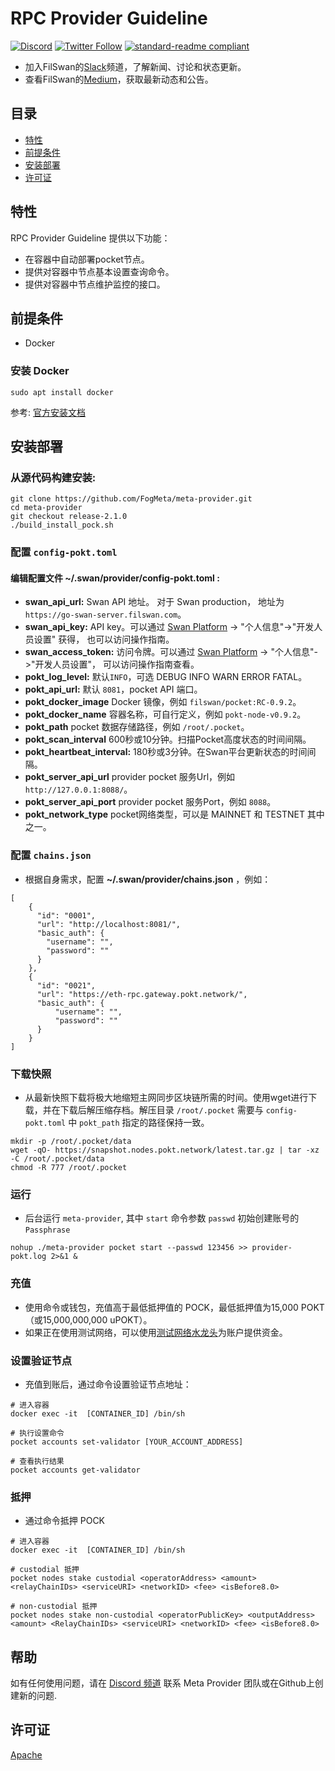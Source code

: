# RPC Provider Guideline
[![Discord](https://img.shields.io/discord/770382203782692945?label=Discord&logo=Discord)](https://discord.gg/MSXGzVsSYf)
[![Twitter Follow](https://img.shields.io/twitter/follow/0xfilswan)](https://twitter.com/0xfilswan)
[![standard-readme compliant](https://img.shields.io/badge/readme%20style-standard-brightgreen.svg)](https://github.com/RichardLitt/standard-readme)

- 加入FilSwan的[Slack](https://filswan.slack.com)频道，了解新闻、讨论和状态更新。
- 查看FilSwan的[Medium](https://filswan.medium.com)，获取最新动态和公告。

## 目录

- [特性](#特性)
- [前提条件](#前提条件)
- [安装部署](#安装部署)
- [许可证](#许可证)

## 特性

RPC Provider Guideline 提供以下功能：

* 在容器中自动部署pocket节点。
* 提供对容器中节点基本设置查询命令。
* 提供对容器中节点维护监控的接口。

## 前提条件
- Docker
### 安装 Docker
```shell
sudo apt install docker
```
参考: [官方安装文档](https://docs.docker.com/engine/install/)

## 安装部署
### 从源代码构建安装: 
```shell
git clone https://github.com/FogMeta/meta-provider.git
cd meta-provider
git checkout release-2.1.0
./build_install_pock.sh
```

### 配置 `config-pokt.toml`
#### 编辑配置文件 **~/.swan/provider/config-pokt.toml** :
- **swan_api_url:**  Swan API 地址。 对于 Swan production， 地址为 `https://go-swan-server.filswan.com`。
- **swan_api_key:**  API key。可以通过 [Swan Platform](https://console.filswan.com/#/dashboard) -> "个人信息"->"开发人员设置" 获得， 也可以访问操作指南。
- **swan_access_token:** 访问令牌。可以通过 [Swan Platform](https://console.filswan.com/#/dashboard) -> "个人信息"->"开发人员设置"， 可以访问操作指南查看。
- **pokt_log_level:** 默认`INFO`，可选 DEBUG INFO WARN ERROR FATAL。
- **pokt_api_url:** 默认 `8081`，pocket API 端口。
- **pokt_docker_image** Docker 镜像，例如 `filswan/pocket:RC-0.9.2`。
- **pokt_docker_name** 容器名称，可自行定义，例如 `pokt-node-v0.9.2`。
- **pokt_path** pocket 数据存储路径，例如 `/root/.pocket`。
- **pokt_scan_interval** 600秒或10分钟。扫描Pocket高度状态的时间间隔。
- **pokt_heartbeat_interval:** 180秒或3分钟。在Swan平台更新状态的时间间隔。
- **pokt_server_api_url** provider pocket 服务Url，例如 `http://127.0.0.1:8088/`。
- **pokt_server_api_port** provider pocket 服务Port，例如 `8088`。
- **pokt_network_type** pocket网络类型，可以是 MAINNET 和 TESTNET 其中之一。

### 配置 `chains.json`
- 根据自身需求，配置 **~/.swan/provider/chains.json** ，例如：
```
[
    {
      "id": "0001",
      "url": "http://localhost:8081/",
      "basic_auth": {
        "username": "",
        "password": ""
      }
    },
    {
      "id": "0021",
      "url": "https://eth-rpc.gateway.pokt.network/",
      "basic_auth": {
          "username": "",
          "password": ""
      }
    }
]
```

### 下载快照
- 从最新快照下载将极大地缩短主网同步区块链所需的时间。使用wget进行下载，并在下载后解压缩存档。解压目录 `/root/.pocket` 需要与 `config-pokt.toml` 中 `pokt_path` 指定的路径保持一致。
```
mkdir -p /root/.pocket/data
wget -qO- https://snapshot.nodes.pokt.network/latest.tar.gz | tar -xz -C /root/.pocket/data
chmod -R 777 /root/.pocket
```

### 运行
- 后台运行 `meta-provider`, 其中 `start` 命令参数 `passwd` 初始创建账号的 `Passphrase`
```
nohup ./meta-provider pocket start --passwd 123456 >> provider-pokt.log 2>&1 & 
```

### 充值
- 使用命令或钱包，充值高于最低抵押值的 POCK，最低抵押值为15,000 POKT（或15,000,000,000 uPOKT）。
- 如果正在使用测试网络，可以使用[测试网络水龙头](https://faucet.pokt.network)为账户提供资金。

### 设置验证节点
- 充值到账后，通过命令设置验证节点地址：
```
# 进入容器
docker exec -it  [CONTAINER_ID] /bin/sh

# 执行设置命令
pocket accounts set-validator [YOUR_ACCOUNT_ADDRESS]

# 查看执行结果
pocket accounts get-validator
```

### 抵押
- 通过命令抵押 POCK
```
# 进入容器
docker exec -it  [CONTAINER_ID] /bin/sh

# custodial 抵押
pocket nodes stake custodial <operatorAddress> <amount> <relayChainIDs> <serviceURI> <networkID> <fee> <isBefore8.0>

# non-custodial 抵押
pocket nodes stake non-custodial <operatorPublicKey> <outputAddress> <amount> <RelayChainIDs> <serviceURI> <networkID> <fee> <isBefore8.0>
```

## 帮助

如有任何使用问题，请在 [Discord 频道](http://discord.com/invite/KKGhy8ZqzK) 联系 Meta Provider 团队或在Github上创建新的问题.

## 许可证

[Apache](https://github.com/FogMeta/meta-provider/blob/main/LICENSE)
